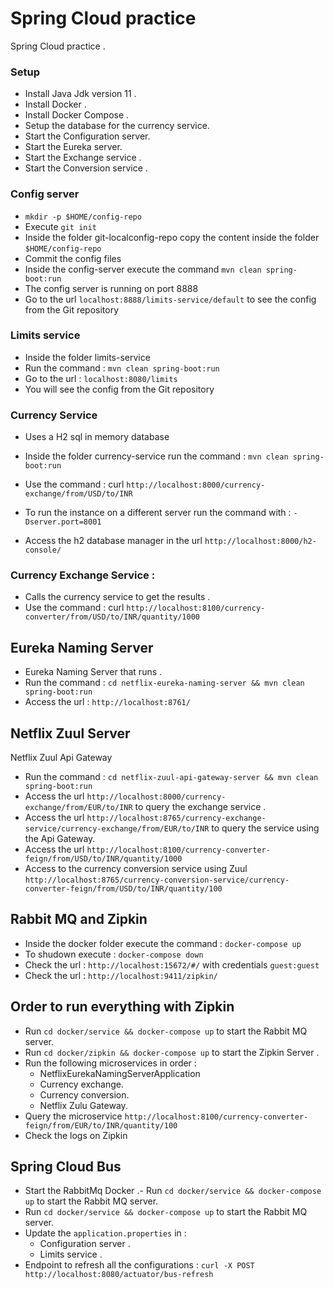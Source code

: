 # Spring Cloud practice

Spring Cloud practice .

### Setup

- Install Java Jdk version 11 .
- Install Docker .
- Install Docker Compose .
- Setup the database for the currency service.
- Start the Configuration server.
- Start the Eureka server.
- Start the Exchange service .
- Start the Conversion service .

### Config server

- `mkdir -p $HOME/config-repo`
- Execute `git init`
- Inside the folder git-localconfig-repo copy the content inside the folder `$HOME/config-repo`
- Commit the config files
- Inside the config-server execute the command `mvn clean spring-boot:run`
- The config server is running on port 8888
- Go to the url `localhost:8888/limits-service/default` to see the config from the Git repository

### Limits service

- Inside the folder limits-service
- Run the command : `mvn clean spring-boot:run`
- Go to the url : `localhost:8080/limits`
- You will see the config from the Git repository

### Currency Service

- Uses a H2 sql in memory database

- Inside the folder currency-service run the command : `mvn clean spring-boot:run`
- Use the command : curl `http://localhost:8000/currency-exchange/from/USD/to/INR`
- To run the instance on a different server run the command with : `-Dserver.port=8001`
- Access the h2 database manager in the url `http://localhost:8000/h2-console/`

### Currency Exchange Service :

- Calls the currency service to get the results .
- Use the command : curl `http://localhost:8100/currency-converter/from/USD/to/INR/quantity/1000`

## Eureka Naming Server

- Eureka Naming Server that runs .
- Run the command : `cd netflix-eureka-naming-server && mvn clean spring-boot:run`
- Access the url : `http://localhost:8761/`

## Netflix Zuul Server

Netflix Zuul Api Gateway

- Run the command : `cd netflix-zuul-api-gateway-server && mvn clean spring-boot:run`
- Access the url `http://localhost:8000/currency-exchange/from/EUR/to/INR` to query the exchange service .
- Access the url `http://localhost:8765/currency-exchange-service/currency-exchange/from/EUR/to/INR` to query the service using the Api Gateway.
- Access the url `http://localhost:8100/currency-converter-feign/from/USD/to/INR/quantity/1000`
- Access to the currency conversion service using Zuul `http://localhost:8765/currency-conversion-service/currency-converter-feign/from/USD/to/INR/quantity/100`

## Rabbit MQ and Zipkin

- Inside the docker folder execute the command : `docker-compose up`
- To shudown execute : `docker-compose down`
- Check the url : `http://localhost:15672/#/` with credentials `guest:guest`
- Check the url : `http://localhost:9411/zipkin/`

## Order to run everything with Zipkin

- Run `cd docker/service && docker-compose up` to start the Rabbit MQ server.
- Run `cd docker/zipkin && docker-compose up` to start the Zipkin Server .
- Run the following microservices in order :
  - NetflixEurekaNamingServerApplication
  - Currency exchange.
  - Currency conversion.
  - Netflix Zulu Gateway.
- Query the microservice `http://localhost:8100/currency-converter-feign/from/EUR/to/INR/quantity/100`
- Check the logs on Zipkin

## Spring Cloud Bus

- Start the RabbitMq Docker .- Run `cd docker/service && docker-compose up` to start the Rabbit MQ server.
- Run `cd docker/service && docker-compose up` to start the Rabbit MQ server.
- Update the `application.properties` in :
  - Configuration server .
  - Limits service .
- Endpoint to refresh all the configurations : `curl -X POST http://localhost:8080/actuator/bus-refresh`



